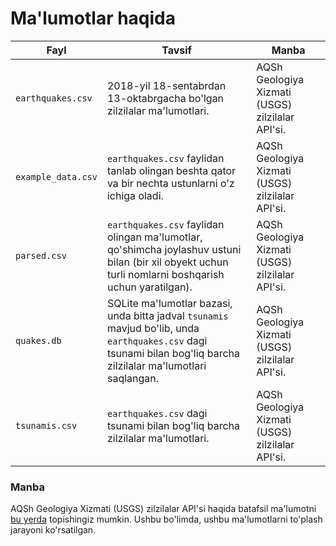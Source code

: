 # Ma'lumotlar haqida  

| Fayl             | Tavsif                                                                                      | Manba |
|-------------------|--------------------------------------------------------------------------------------------|-------|
| `earthquakes.csv` | 2018-yil 18-sentabrdan 13-oktabrgacha bo'lgan zilzilalar ma'lumotlari.                     | AQSh Geologiya Xizmati (USGS) zilzilalar API'si. |
| `example_data.csv` | `earthquakes.csv` faylidan tanlab olingan beshta qator va bir nechta ustunlarni o'z ichiga oladi. | AQSh Geologiya Xizmati (USGS) zilzilalar API'si. |
| `parsed.csv`      | `earthquakes.csv` faylidan olingan ma'lumotlar, qo'shimcha joylashuv ustuni bilan (bir xil obyekt uchun turli nomlarni boshqarish uchun yaratilgan). | AQSh Geologiya Xizmati (USGS) zilzilalar API'si. |
| `quakes.db`       | SQLite ma'lumotlar bazasi, unda bitta jadval `tsunamis` mavjud bo'lib, unda `earthquakes.csv` dagi tsunami bilan bog'liq barcha zilzilalar ma'lumotlari saqlangan. | AQSh Geologiya Xizmati (USGS) zilzilalar API'si. |
| `tsunamis.csv`    | `earthquakes.csv` dagi tsunami bilan bog'liq barcha zilzilalar ma'lumotlari.               | AQSh Geologiya Xizmati (USGS) zilzilalar API'si. |

### Manba  
AQSh Geologiya Xizmati (USGS) zilzilalar API'si haqida batafsil ma'lumotni [bu yerda](https://earthquake.usgs.gov/fdsnws/event/1/) topishingiz mumkin. Ushbu bo'limda, ushbu ma'lumotlarni to'plash jarayoni ko'rsatilgan.  
